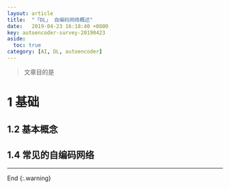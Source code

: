 ```yaml
---
layout: article
title:  "「DL」 自编码网络概述"
date:   2019-04-23 16:18:40 +0800
key: autoencoder-survey-20190423
aside:
  toc: true
category: [AI, DL, autoencoder]
---
```


>文章目的是     


<!--more-->

# 1 基础

## 1.2 基本概念


## 1.4 常见的自编码网络
-------------------  
 End
{:.warning}  
